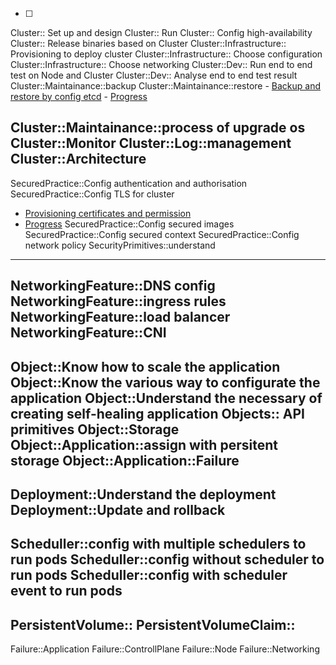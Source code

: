 - [ ]
Cluster:: Set up and design
Cluster:: Run
Cluster:: Config high-availability
Cluster:: Release binaries based on Cluster
Cluster::Infrastructure:: Provisioning to deploy cluster
Cluster::Infrastructure:: Choose configuration
Cluster::Infrastructure:: Choose networking
Cluster::Dev:: Run end to end test on Node and Cluster
Cluster::Dev:: Analyse end to end test result
Cluster::Maintainance::backup
Cluster::Maintainance::restore
    - [Backup and restore by config etcd](https://kubernetes.io/docs/tasks/administer-cluster/configure-upgrade-etcd/)
    - [Progress](./k8s-journey/k8s-practices/etcd/README.md)
 
Cluster::Maintainance::process of upgrade os
Cluster::Monitor
Cluster::Log::management
Cluster::Architecture
------

SecuredPractice::Config authentication and authorisation
SecuredPractice::Config TLS for cluster
- [Provisioning certificates and permission](https://github.com/mmumshad/kubernetes-the-hard-way/blob/master/docs/04-certificate-authority.md)
- [Progress](./k8s-journey/k8s-practices/Secured-Cluster/README.md)
SecuredPractice::Config secured images
SecuredPractice::Config secured context
SecuredPractice::Config network policy
SecurityPrimitives::understand
------

NetworkingFeature::DNS config
NetworkingFeature::ingress rules
NetworkingFeature::load balancer
NetworkingFeature::CNI
------

Object::Know how to scale the application
Object::Know the various way to configurate the application
Object::Understand the necessary of creating self-healing application
Objects:: API primitives
Object::Storage
Object::Application::assign with persitent storage
Object::Application::Failure
------ 

Deployment::Understand the deployment
Deployment::Update and rollback
------ 

Scheduller::config with multiple schedulers to run pods
Scheduller::config without scheduler to run pods
Scheduller::config with scheduler event to run pods
------

PersistentVolume::
PersistentVolumeClaim::
------

Failure::Application
Failure::ControllPlane
Failure::Node
Failure::Networking